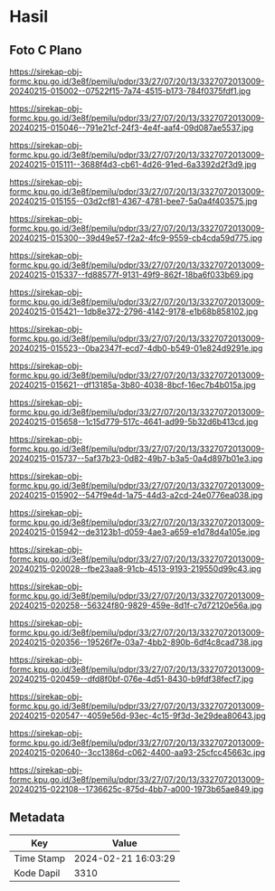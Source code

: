 # Hasil

## Foto C Plano

https://sirekap-obj-formc.kpu.go.id/3e8f/pemilu/pdpr/33/27/07/20/13/3327072013009-20240215-015002--07522f15-7a74-4515-b173-784f0375fdf1.jpg

https://sirekap-obj-formc.kpu.go.id/3e8f/pemilu/pdpr/33/27/07/20/13/3327072013009-20240215-015046--791e21cf-24f3-4e4f-aaf4-09d087ae5537.jpg

https://sirekap-obj-formc.kpu.go.id/3e8f/pemilu/pdpr/33/27/07/20/13/3327072013009-20240215-015111--3688f4d3-cb61-4d26-91ed-6a3392d2f3d9.jpg

https://sirekap-obj-formc.kpu.go.id/3e8f/pemilu/pdpr/33/27/07/20/13/3327072013009-20240215-015155--03d2cf81-4367-4781-bee7-5a0a4f403575.jpg

https://sirekap-obj-formc.kpu.go.id/3e8f/pemilu/pdpr/33/27/07/20/13/3327072013009-20240215-015300--39d49e57-f2a2-4fc9-9559-cb4cda59d775.jpg

https://sirekap-obj-formc.kpu.go.id/3e8f/pemilu/pdpr/33/27/07/20/13/3327072013009-20240215-015337--fd88577f-9131-49f9-862f-18ba6f033b69.jpg

https://sirekap-obj-formc.kpu.go.id/3e8f/pemilu/pdpr/33/27/07/20/13/3327072013009-20240215-015421--1db8e372-2796-4142-9178-e1b68b858102.jpg

https://sirekap-obj-formc.kpu.go.id/3e8f/pemilu/pdpr/33/27/07/20/13/3327072013009-20240215-015523--0ba2347f-ecd7-4db0-b549-01e824d9291e.jpg

https://sirekap-obj-formc.kpu.go.id/3e8f/pemilu/pdpr/33/27/07/20/13/3327072013009-20240215-015621--df13185a-3b80-4038-8bcf-16ec7b4b015a.jpg

https://sirekap-obj-formc.kpu.go.id/3e8f/pemilu/pdpr/33/27/07/20/13/3327072013009-20240215-015658--1c15d779-517c-4641-ad99-5b32d6b413cd.jpg

https://sirekap-obj-formc.kpu.go.id/3e8f/pemilu/pdpr/33/27/07/20/13/3327072013009-20240215-015737--5af37b23-0d82-49b7-b3a5-0a4d897b01e3.jpg

https://sirekap-obj-formc.kpu.go.id/3e8f/pemilu/pdpr/33/27/07/20/13/3327072013009-20240215-015902--547f9e4d-1a75-44d3-a2cd-24e0776ea038.jpg

https://sirekap-obj-formc.kpu.go.id/3e8f/pemilu/pdpr/33/27/07/20/13/3327072013009-20240215-015942--de3123b1-d059-4ae3-a659-e1d78d4a105e.jpg

https://sirekap-obj-formc.kpu.go.id/3e8f/pemilu/pdpr/33/27/07/20/13/3327072013009-20240215-020028--fbe23aa8-91cb-4513-9193-219550d99c43.jpg

https://sirekap-obj-formc.kpu.go.id/3e8f/pemilu/pdpr/33/27/07/20/13/3327072013009-20240215-020258--56324f80-9829-459e-8d1f-c7d72120e56a.jpg

https://sirekap-obj-formc.kpu.go.id/3e8f/pemilu/pdpr/33/27/07/20/13/3327072013009-20240215-020356--19526f7e-03a7-4bb2-890b-6df4c8cad738.jpg

https://sirekap-obj-formc.kpu.go.id/3e8f/pemilu/pdpr/33/27/07/20/13/3327072013009-20240215-020459--dfd8f0bf-076e-4d51-8430-b9fdf38fecf7.jpg

https://sirekap-obj-formc.kpu.go.id/3e8f/pemilu/pdpr/33/27/07/20/13/3327072013009-20240215-020547--4059e56d-93ec-4c15-9f3d-3e29dea80643.jpg

https://sirekap-obj-formc.kpu.go.id/3e8f/pemilu/pdpr/33/27/07/20/13/3327072013009-20240215-020640--3cc1386d-c062-4400-aa93-25cfcc45663c.jpg

https://sirekap-obj-formc.kpu.go.id/3e8f/pemilu/pdpr/33/27/07/20/13/3327072013009-20240215-022108--1736625c-875d-4bb7-a000-1973b65ae849.jpg


## Metadata

| Key        | Value               |
| ---------- | ------------------- |
| Time Stamp | 2024-02-21 16:03:29 |
| Kode Dapil | 3310                |




